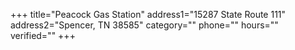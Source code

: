 +++
title="Peacock Gas Station"
address1="15287 State Route 111"
address2="Spencer, TN 38585"
category=""
phone=""
hours=""
verified=""
+++
